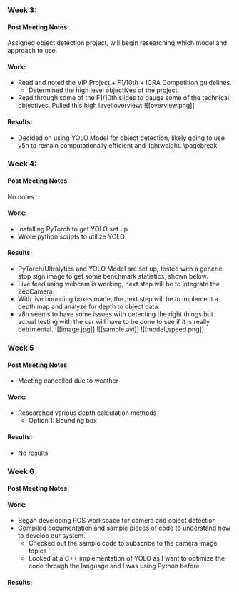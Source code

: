 ### Week 3:
#### Post Meeting Notes:
Assigned object detection project, will begin researching which model and approach to use.

#### Work:
* Read and noted the VIP Project + F1/10th + ICRA Competition guidelines.
	* Determined the high level objectives of the project.
* Read through some of the F1/10th slides to gauge some of the technical objectives. Pulled this high level overview:
![[overview.png]]

#### Results:
* Decided on using YOLO Model for object detection, likely going to use v5n to remain computationally efficient and lightweight.
\pagebreak
### Week 4:
#### Post Meeting Notes:
No notes

#### Work:
* Installing PyTorch to get YOLO set up 
* Wrote python scripts to utilize YOLO

#### Results:
* PyTorch/Ultralytics and YOLO Model are set up, tested with a generic stop sign image to get some benchmark statistics, shown below.
* Live feed using webcam is working, next step will be to integrate the ZedCamera.
* With live bounding boxes made, the next step will be to implement a depth map and analyze for depth to object data.
* v8n seems to have some issues with detecting the right things but actual testing with the car will have to be done to see if it is really detrimental.
![[image.jpg]]
![[sample.avi]]
![[model_speed.png]]

### Week 5

#### Post Meeting Notes:
* Meeting cancelled due to weather

#### Work:
* Researched various depth calculation methods
	* Option 1: Bounding box 

#### Results:
* No results

### Week 6
#### Post Meeting Notes:

#### Work:
* Began developing ROS workspace for camera and object detection
* Compiled documentation and sample pieces of code to understand how to develop our system.
	* Checked out the sample code to subscribe to the camera image topics
	* Looked at a C++ implementation of YOLO as I want to optimize the code through the language and I was using Python before. 

#### Results:

